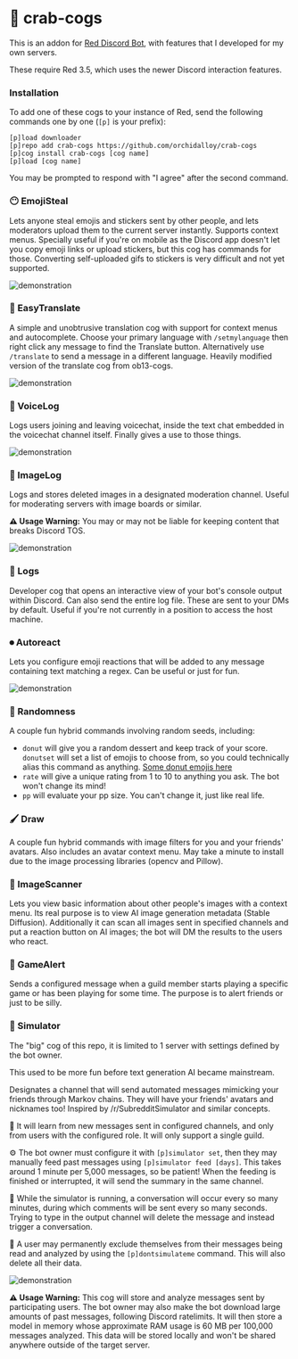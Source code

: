 # 🦀 crab-cogs

This is an addon for [Red Discord Bot](https://github.com/Cog-Creators/Red-DiscordBot), with features that I developed for my own servers.

These require Red 3.5, which uses the newer Discord interaction features.

### Installation

To add one of these cogs to your instance of Red, send the following commands one by one (`[p]` is your prefix):
```
[p]load downloader
[p]repo add crab-cogs https://github.com/orchidalloy/crab-cogs
[p]cog install crab-cogs [cog name]
[p]load [cog name]
```

You may be prompted to respond with "I agree" after the second command.

### 😶 EmojiSteal

Lets anyone steal emojis and stickers sent by other people, and lets moderators upload them to the current server instantly. Supports context menus. Specially useful if you're on mobile as the Discord app doesn't let you copy emoji links or upload stickers, but this cog has commands for those. Converting self-uploaded gifs to stickers is very difficult and not yet supported.

![demonstration](https://media.discordapp.net/attachments/541768631445618689/1103728807430590524/Screenshot_20230504-130350_Discord.png)

### 🎌 EasyTranslate

A simple and unobtrusive translation cog with support for context menus and autocomplete. Choose your primary language with `/setmylanguage` then right click any message to find the Translate button. Alternatively use `/translate` to send a message in a different language. Heavily modified version of the translate cog from ob13-cogs.

![demonstration](https://cdn.discordapp.com/attachments/541768631445618689/1103626125520928828/ezgif-1-204db4b118.gif)

### 🎤 VoiceLog

Logs users joining and leaving voicechat, inside the text chat embedded in the voicechat channel itself. Finally gives a use to those things.

![demonstration](https://media.discordapp.net/attachments/541768631445618689/1103627951934820412/Screenshot_20230504-062308_Discord.png)

### 🎐 ImageLog

Logs and stores deleted images in a designated moderation channel. Useful for moderating servers with image boards or similar.

**⚠️ Usage Warning:** You may or may not be liable for keeping content that breaks Discord TOS.

![demonstration](https://media.discordapp.net/attachments/541768631445618689/1103725009794510919/Screenshot_20230504-123424_Discord.png)

### 📜 Logs

Developer cog that opens an interactive view of your bot's console output within Discord. Can also send the entire log file. These are sent to your DMs by default. Useful if you're not currently in a position to access the host machine.

### ⏺ Autoreact

Lets you configure emoji reactions that will be added to any message containing text matching a regex. Can be useful or just for fun.  

![demonstration](https://media.discordapp.net/attachments/541768631445618689/1103721844072251423/Screenshot_20230504-123621_Discord.png)

### 🎲 Randomness

A couple fun hybrid commands involving random seeds, including:

* `donut` will give you a random dessert and keep track of your score. `donutset` will set a list of emojis to choose from, so you could technically alias this command as anything. [Some donut emojis here](https://imgur.com/a/9hW2RRf)  
* `rate` will give a unique rating from 1 to 10 to anything you ask. The bot won't change its mind!  
* `pp` will evaluate your pp size. You can't change it, just like real life.  

### 🖌️ Draw

A couple fun hybrid commands with image filters for you and your friends' avatars. Also includes an avatar context menu. May take a minute to install due to the image processing libraries (opencv and Pillow).

### 📎 ImageScanner

Lets you view basic information about other people's images with a context menu. Its real purpose is to view AI image generation metadata (Stable Diffusion). Additionally it can scan all images sent in specified channels and put a reaction button on AI images; the bot will DM the results to the users who react.

### 📢 GameAlert

Sends a configured message when a guild member starts playing a specific game or has been playing for some time. The purpose is to alert friends or just to be silly.

### 🧠 Simulator

The "big" cog of this repo, it is limited to 1 server with settings defined by the bot owner.

This used to be more fun before text generation AI became mainstream.

Designates a channel that will send automated messages mimicking your friends through Markov chains. They will have your friends' avatars and nicknames too! Inspired by /r/SubredditSimulator and similar concepts.

🧠 It will learn from new messages sent in configured channels, and only from users with the configured role. It will only support a single guild.

⚙ The bot owner must configure it with `[p]simulator set`, then they may manually feed past messages using `[p]simulator feed [days]`. This takes around 1 minute per 5,000 messages, so be patient! When the feeding is finished or interrupted, it will send the summary in the same channel.

🔄 While the simulator is running, a conversation will occur every so many minutes, during which comments will be sent every so many seconds. Trying to type in the output channel will delete the message and instead trigger a conversation.

👤 A user may permanently exclude themselves from their messages being read and analyzed by using the `[p]dontsimulateme` command. This will also delete all their data.

![demonstration](https://media.discordapp.net/attachments/541768631445618689/1031334469904384100/unknown.png)

**⚠️ Usage Warning:** This cog will store and analyze messages sent by participating users. The bot owner may also make the bot download large amounts of past messages, following Discord ratelimits. It will then store a model in memory whose approximate RAM usage is 60 MB per 100,000 messages analyzed. This data will be stored locally and won't be shared anywhere outside of the target server.
